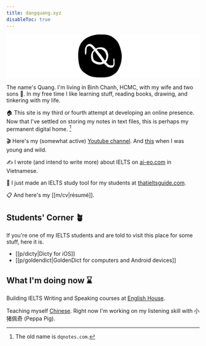 ```yaml
---
title: dangquang.xyz
disableToc: true
---
```


![](../images/logo.svg)

The name's Quang. I'm living in Binh Chanh, HCMC, with my wife and two sons 👶. In my free time I like learning stuff, reading books, drawing, and tinkering with my life.

🏠 This site is my third or fourth attempt at developing an online presence. Now that I've settled on storing my notes in text files, this is perhaps my permanent digital home. [^1]

🎬 Here's my (somewhat active) [Youtube channel](https://www.youtube.com/channel/UCwHp8yAjMRmiPY9wnnW2GQQ). And [this](https://www.youtube.com/user/SuperEnglishbird) when I was young and wild.

✍️ I wrote (and intend to write more) about IELTS on [ai-eo.com](https://ai-eo.com) in Vietnamese.

🔨 I just made an IELTS study tool for my students at [thatieltsguide.com](https://thatieltsguide.com).

📋 And here's my [[m/cv|résumé]].

## Students' Corner 🪴

If you're one of my IELTS students and are told to visit this place for some stuff, here it is.

- [[p/dicty|Dicty for iOS]]
- [[p/goldendict|GoldenDict for computers and Android devices]]

## What I'm doing now ⌛️

Building IELTS Writing and Speaking courses at [English House](https://ehc.edu.vn/).

Teaching myself [Chinese](/c). Right now I'm working on my listening skill with 小猪佩奇 (Peppa Pig).

[^1]: The old name is `dqnotes.com`.
